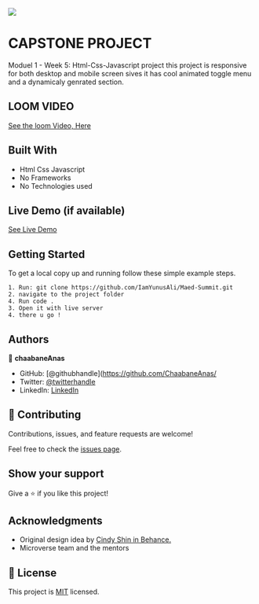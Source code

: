 ![](https://img.shields.io/badge/Microverse-blueviolet)

# CAPSTONE PROJECT

Moduel 1 - Week 5: Html-Css-Javascript project 
this project is responsive for both desktop and mobile screen sives
it has cool animated toggle menu 
and a dynamicaly genrated section.


## LOOM VIDEO

[See the loom Video, Here](https://www.loom.com/share/19280ca1f72045d4942063618325581f)

## Built With

- Html Css Javascript
- No Frameworks
- No Technologies used

## Live Demo (if available)

[See Live Demo](https://chaabaneanas.github.io/Capstone-Project/)

## Getting Started


To get a local copy up and running follow these simple example steps.

```
1. Run: git clone https://github.com/IamYunusAli/Maed-Summit.git
2. navigate to the project folder
4. Run code . 
3. Open it with live server
4. there u go !
```

## Authors

👤 **chaabaneAnas**

- GitHub: [@githubhandle](https://github.com/ChaabaneAnas/
- Twitter: [@twitterhandle](https://twitter.com/twitterhandle)
- LinkedIn: [LinkedIn](https://linkedin.com/in/linkedinhandle)

## 🤝 Contributing

Contributions, issues, and feature requests are welcome!

Feel free to check the [issues page](https://github.com/ChaabaneAnas/Capstone-Project/issues).

## Show your support

Give a ⭐️ if you like this project!

## Acknowledgments

- Original design idea by [Cindy Shin in Behance.](https://www.behance.net/gallery/29845175/CC-Global-Summit-2015)
- Microverse team and the mentors

## 📝 License

This project is [MIT](./MIT.md) licensed.
